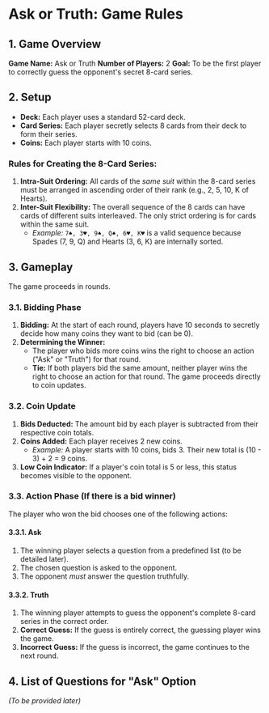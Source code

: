 # Ask or Truth: Game Rules

## 1. Game Overview

**Game Name:** Ask or Truth
**Number of Players:** 2
**Goal:** To be the first player to correctly guess the opponent's secret 8-card series.

## 2. Setup

*   **Deck:** Each player uses a standard 52-card deck.
*   **Card Series:** Each player secretly selects 8 cards from their deck to form their series.
*   **Coins:** Each player starts with 10 coins.

### Rules for Creating the 8-Card Series:

1.  **Intra-Suit Ordering:** All cards of the *same suit* within the 8-card series must be arranged in ascending order of their rank (e.g., 2, 5, 10, K of Hearts).
2.  **Inter-Suit Flexibility:** The overall sequence of the 8 cards can have cards of different suits interleaved. The only strict ordering is for cards within the same suit.
    *   *Example:* `7♠, 3♥, 9♠, Q♠, 6♥, K♥` is a valid sequence because Spades (7, 9, Q) and Hearts (3, 6, K) are internally sorted.

## 3. Gameplay

The game proceeds in rounds.

### 3.1. Bidding Phase

1.  **Bidding:** At the start of each round, players have 10 seconds to secretly decide how many coins they want to bid (can be 0).
2.  **Determining the Winner:**
    *   The player who bids more coins wins the right to choose an action ("Ask" or "Truth") for that round.
    *   **Tie:** If both players bid the same amount, neither player wins the right to choose an action for that round. The game proceeds directly to coin updates.

### 3.2. Coin Update

1.  **Bids Deducted:** The amount bid by each player is subtracted from their respective coin totals.
2.  **Coins Added:** Each player receives 2 new coins.
    *   *Example:* A player starts with 10 coins, bids 3. Their new total is (10 - 3) + 2 = 9 coins.
3.  **Low Coin Indicator:** If a player's coin total is 5 or less, this status becomes visible to the opponent.

### 3.3. Action Phase (If there is a bid winner)

The player who won the bid chooses one of the following actions:

#### 3.3.1. Ask

1.  The winning player selects a question from a predefined list (to be detailed later).
2.  The chosen question is asked to the opponent.
3.  The opponent *must* answer the question truthfully.

#### 3.3.2. Truth

1.  The winning player attempts to guess the opponent's complete 8-card series in the correct order.
2.  **Correct Guess:** If the guess is entirely correct, the guessing player wins the game.
3.  **Incorrect Guess:** If the guess is incorrect, the game continues to the next round.

## 4. List of Questions for "Ask" Option

*(To be provided later)* 